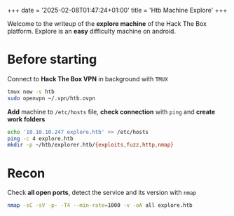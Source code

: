 +++
date = '2025-02-08T01:47:24+01:00'
title = 'Htb Machine Explore'
+++


Welcome to the writeup of the **explore machine** of the Hack The Box platform. Explore is an **easy** difficulty machine on android.

# Before starting
Connect to **Hack The Box VPN** in background with `TMUX`
```bash
tmux new -s htb
sudo openvpn ~/.vpn/htb.ovpn
```

**Add** machine to `/etc/hosts` file, **check connection** with `ping` and **create work folders**
```bash
echo '10.10.10.247 explore.htb' >> /etc/hosts
ping -c 4 explore.htb
mkdir -p ~/htb/explorer.htb/{exploits,fuzz,http,nmap}
```

# Recon
Check **all open ports**, detect the service and its version with `nmap`
```bash
nmap -sC -sV -p- -T4 --min-rate=1000 -v -oA all explore.htb
```